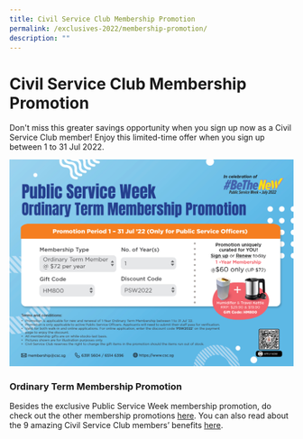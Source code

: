 ```yaml
---
title: Civil Service Club Membership Promotion
permalink: /exclusives-2022/membership-promotion/
description: ""
---
```


# Civil Service Club Membership Promotion

Don't miss this greater savings opportunity when you sign up now as a Civil Service Club member! Enjoy this limited-time offer when you sign up between 1 to 31 Jul 2022.

![](/images/CSC_membership_promo_2022.jpg)

### Ordinary Term Membership Promotion

 

Besides the exclusive Public Service Week membership promotion, do check out the other membership promotions [here](https://www.csc.sg/Civil-Service-Club-Membership-Promotions). You can also read about the 9 amazing Civil Service Club members’ benefits [here](https://www.csc.sg/Civil-Service-Club-Membership-General-Information).